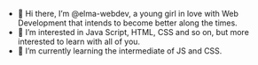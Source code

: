 - 👋 Hi there, I’m @elma-webdev, a young girl in love with Web Development that intends to become better along the times. 
- 👀 I’m interested in Java Script, HTML, CSS and so on, but more interested to learn with all of you.
- 🌱 I’m currently learning the intermediate of JS and CSS.


